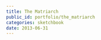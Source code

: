 ```yaml
---
title: The Matriarch
public_id: portfolio/the_matriarch
categories: sketchbook
date: 2013-06-31
---
```


